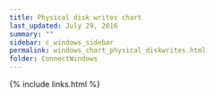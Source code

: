 ```yaml
---
title: Physical disk writes chart
last_updated: July 29, 2016
summary: ""
sidebar: c_windows_sidebar
permalink: windows_chart_physical_diskwrites.html
folder: ConnectWindows
---
```





{% include links.html %}
